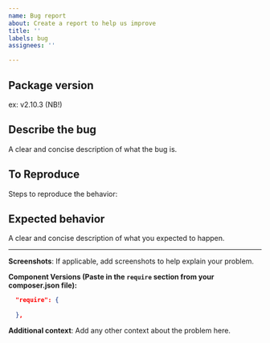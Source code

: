 ```yaml
---
name: Bug report
about: Create a report to help us improve
title: ''
labels: bug
assignees: ''

---
```

## Package version 
ex: v2.10.3  (NB!)


## Describe the bug
A clear and concise description of what the bug is.



## To Reproduce
Steps to reproduce the behavior:



## Expected behavior
A clear and concise description of what you expected to happen.



---
**Screenshots**:
If applicable, add screenshots to help explain your problem.

**Component Versions (Paste in the `require` section from your composer.json file):**
```json
  "require": {
  
  },
```

**Additional context**:
Add any other context about the problem here.
